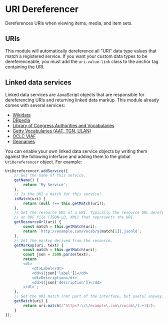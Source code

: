 # URI Dereferencer

Dereferences URIs when viewing items, media, and item sets.

## URIs

This module will automatically dereference all "URI" data type values that match
a registered service. If you want your custom data types to be dereferenceable,
you must add the `uri-value-link` class to the anchor tag containing the URI.

## Linked data services

Linked data services are JavaScript objects that are responsible for dereferencing
URIs and returning linked data markup. This module already comes with several services:

- [Wikidata](https://www.wikidata.org/wiki/Wikidata:Main_Page)
- [DBpedia](https://wiki.dbpedia.org/)
- [Library of Congress Authorities and Vocabularies](http://id.loc.gov/)
- [Getty Vocabularies (AAT, TGN, ULAN)](https://www.getty.edu/research/tools/vocabularies/)
- [OCLC VIAF](https://www.oclc.org/en/viaf.html)
- [Geonames](https://www.geonames.org/)

You can enable your own linked data service objects by writing them against the
following interface and adding them to the global `UriDereferencer` object. For
example:

```js
UriDereferencer.addService({
    // Get the name of this service.
    getName() {
        return 'My Service';
    },
    // Is the URI a match for this service?
    isMatch(uri) {
        return (null !== this.getMatch(uri));
    },
    // Get the resource URL of a URI. Typically the resource URL dereferences to
    // an RDF file (JSON-LD, XML) that represents the URI.
    getResourceUrl(uri) {
        const match = this.getMatch(uri);
        return `http://example.com/vocab/${match[1]}.jsonld`;
    },
    // Get the markup derived from the resource.
    getMarkup(uri, text) {
        const match = this.getMatch(uri);
        const json = JSON.parse(text);
        return `
        <dl>
            <dt>Label</dt>
            <dd>${json['label']}</dd>
            <dt>Description</dt>
            <dd>${json['description']}</dd>
        </dl>`;
    },
    // Get the URI match (not part of the interface, but useful anyway).
    getMatch(uri) {
        return uri.match(/^https?:\/\/example\.com\/vocab\/(.+)$/);
    }
});
```
